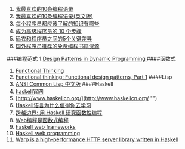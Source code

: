 1. [我最喜欢的10条编程语录](http://blog.jobbole.com/18399/ "")
2. [我最喜欢的10条编程语录(英文版)](http://www.kevinwilliampang.com/2008/10/07/10-programming-proverbs-every-developer-should-know/ "")
3. [每个程序员都应该了解的知识有哪些](http://www.open-open.com/news/view/e215d3 "")
4. [成为高级程序员的 10 个步骤](http://www.open-open.com/bbs/view/1421200011781 "")
5. [码农和程序员之间的5个关键差异](http://www.open-open.com/news/view/1af0ae8 "")
6. [国外程序员推荐的免费编程书籍资源](http://blog.jobbole.com/5200/ "")

###编程范式
1.[Design Patterns in Dynamic Programming ](http://norvig.com/design-patterns/ppframe.htm "")
####函数式
1. [Functional Thinking](http://it-ebooks.info/book/3592/ "")
1. [Functional thinking: Functional design patterns, Part 1](http://www.ibm.com/developerworks/library/j-ft10/ "")
####Lisp
2. [ANSI Common Lisp 中文版](http://acl.readthedocs.org/en/latest/index.html "")
####Haskell 
1. [haskell官网](https://www.haskell.org/ "")
1. [http://www.haskellcn.org/](http://www.haskellcn.org/ "")
2. [Haskell语言为什么值得你去学习](http://www.vaikan.com/why-haskell-is-worth-learning/ "")
3. [跨越边界: 用 Haskell 研究函数性编程](http://www.ibm.com/developerworks/cn/java/j-cb07186.html "")
4. [Web编程是函数式编程](http://www.vaikan.com/web-programming-is-functional-programming/ "")
5. [haskell web frameworks](https://wiki.haskell.org/Web/Frameworks "")
5. [Haskell web programming](http://yannesposito.com/Scratch/en/blog/Yesod-tutorial-for-newbies/ "")
5. [Warp is a high-performance HTTP server library written in Haskell](http://aosabook.org/en/posa/warp.html "")

